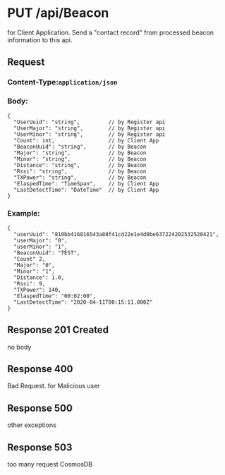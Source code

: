 # PUT /api/Beacon
for Client Application.
Send a "contact record" from processed beacon information to this api.

## Request
### Content-Type:`application/json`
### Body:
```
{
  "UserUuid": "string",         // by Register api
  "UserMajor": "string",        // by Register api
  "UserMinor": "string",        // by Register api
  "Count": int,                 // by Client App
  "BeaconUuid": "string",       // by Beacon
  "Major": "string",            // by Beacon
  "Minor": "string",            // by Beacon
  "Distance": "string",         // by Beacon
  "Rssi": "string",             // by Beacon
  "TXPower": "string",          // by Beacon
  "ElaspedTime": "TimeSpan",    // by Client App
  "LastDetectTime": "DateTime"  // by Client App
}
```
### Example:
```
{
  "userUuid": "810bb416816543a88f41cd22e1e4d0be637224202532520421",
  "userMajor": "0",
  "userMinor": "1",
  "BeaconUuid": "TEST",
  "Count" 2,
  "Major": "0",
  "Minor": "1",
  "Distance": 1.0,
  "Rssi": 9,
  "TXPower": 140,
  "ElaspedTime": "00:02:00",
  "LastDetectTime": "2020-04-11T00:15:11.000Z"
}
```

## Response 201 Created
no body

## Response 400
Bad Request. for Malicious user

## Response 500
other exceptions

## Response 503
too many request CosmosDB

